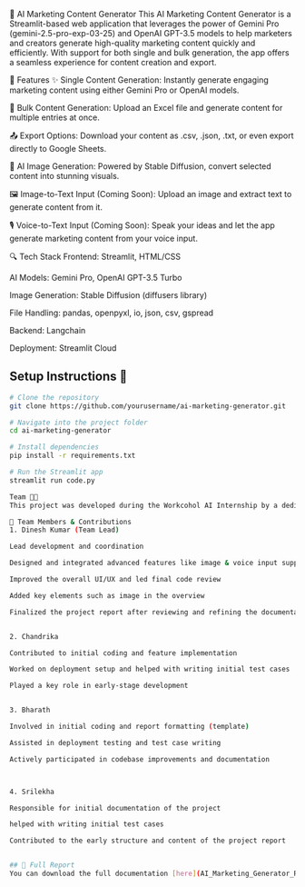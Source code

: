 🧠 AI Marketing Content Generator
This AI Marketing Content Generator is a Streamlit-based web application that leverages the power of Gemini Pro (gemini-2.5-pro-exp-03-25) and OpenAI GPT-3.5 models to help marketers and creators generate high-quality marketing content quickly and efficiently. With support for both single and bulk generation, the app offers a seamless experience for content creation and export.

🔧 Features
✨ Single Content Generation: Instantly generate engaging marketing content using either Gemini Pro or OpenAI models.

📂 Bulk Content Generation: Upload an Excel file and generate content for multiple entries at once.

📤 Export Options: Download your content as .csv, .json, .txt, or even export directly to Google Sheets.

🎨 AI Image Generation: Powered by Stable Diffusion, convert selected content into stunning visuals.

🖼️ Image-to-Text Input (Coming Soon): Upload an image and extract text to generate content from it.

🎙️ Voice-to-Text Input (Coming Soon): Speak your ideas and let the app generate marketing content from your voice input.

🔍 Tech Stack
Frontend: Streamlit, HTML/CSS

AI Models: Gemini Pro, OpenAI GPT-3.5 Turbo

Image Generation: Stable Diffusion (diffusers library)

File Handling: pandas, openpyxl, io, json, csv, gspread

Backend: Langchain

Deployment: Streamlit Cloud

## Setup Instructions 🔧

```bash
# Clone the repository
git clone https://github.com/yourusername/ai-marketing-generator.git

# Navigate into the project folder
cd ai-marketing-generator

# Install dependencies
pip install -r requirements.txt

# Run the Streamlit app
streamlit run code.py

Team 🧑‍💻
This project was developed during the Workcohol AI Internship by a dedicated team of four members, under the guidance and leadership of Dinesh Kumar.

👥 Team Members & Contributions
1. Dinesh Kumar (Team Lead)

Lead development and coordination

Designed and integrated advanced features like image & voice input support, and API key management

Improved the overall UI/UX and led final code review

Added key elements such as image in the overview

Finalized the project report after reviewing and refining the documentation


2. Chandrika

Contributed to initial coding and feature implementation

Worked on deployment setup and helped with writing initial test cases

Played a key role in early-stage development


3. Bharath

Involved in initial coding and report formatting (template)

Assisted in deployment testing and test case writing

Actively participated in codebase improvements and documentation



4. Srilekha

Responsible for initial documentation of the project

helped with writing initial test cases 

Contributed to the early structure and content of the project report


## 📄 Full Report  
You can download the full documentation [here](AI_Marketing_Generator_Report.docx).

